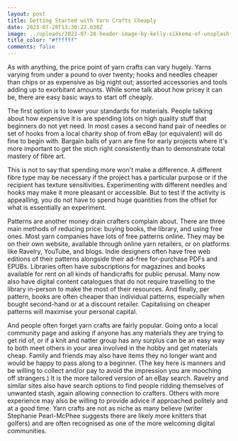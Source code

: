 ```yaml
---
layout: post
title: Getting Started with Yarn Crafts Cheaply
date: 2023-07-28T13:30:22.630Z
image: ../uploads/2023-07-28-header-image-by-kelly-sikkema-of-unsplash-.jpg
title_color: "#ffffff"
comments: false
---
```

A﻿s with anything, the price point of yarn crafts can vary hugely. Yarns varying from under a pound to over twenty; hooks and needles cheaper than chips or as expensive as big night out; assorted accessories and tools adding up to exorbitant amounts. While some talk about how pricey it can be, there are easy basic ways to start off cheaply.

T﻿he first option is to lower your standards for materials. People talking about how expensive it is are spending lots on high quality stuff that beginners do not yet need. In most cases a second hand pair of needles or set of hooks from a local charity shop of from eBay (or equivalent) will do fine to begin with. Bargain balls of yarn are fine for early projects where it's more important to get the stich right consistently than to demonstrate total mastery of fibre art. 

T﻿his is not to say that spending more won't make a difference. A different fibre type may be necessary if the project has a particular purpose or if the recipient has texture sensitivities. Experimenting with different needles and hooks may make it more pleasant or accessible. But to test if the activity is appealling, you do not have to spend huge quantities from the offset for what is essentially an experiment.

P﻿atterns are another money drain crafters complain about. There are three main methods of reducing price: buying books, the library, and using free ones. Most yarn companies have lots of free patterns online. They may be on their own website, available through online yarn retailers, or on platforms like Ravelry, YouTube, and blogs. Indie designers often have free web editions of their patterns alongside their ad-free for-purchase PDFs and EPUBs. Libraries often have subscriptions for magazines and books available for rent on all kinds of handicrafts for public perusal. Many now also have digital content catalogues that do not require travelling to the library in-person to make the most of their resources. And finally, per pattern, books are often cheaper than individual patterns, especially when bought second-hand or at a discount retailer. Capitalising on cheaper patterns will maximise your personal capital.

And people often forget yarn crafts are fairly popular. Going onto a local community page and asking if anyone has any materials they are trying to get rid of, or if a knit and natter group has any surplus can be an easy way to both meet others in your area involved in the hobby and get materials cheap. Family and friends may also have items they no longer want and would be happy to pass along to a beginner. (The key here is manners and be willing to collect and/or pay to avoid the impression you are mooching off strangers.) It is the more tailored version of an eBay search. Ravelry and similar sites also have search options to find people ridding themselves of unwanted stash, again allowing connection to crafters. Others with more experience may also be willing to provide advice if approached politely and at a good time. Yarn crafts are not as niche as many believe (writer Stephanie Pearl-McPhee suggests there are likely more knitters that golfers) and are often recognised as one of the more welcoming digital communities.